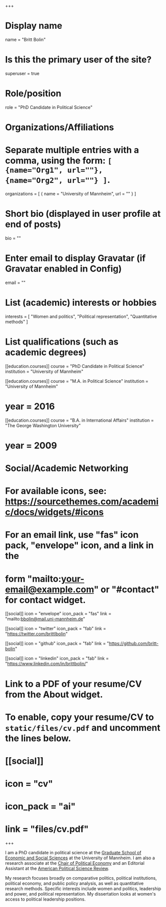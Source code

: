 +++
# Display name
name = "Britt Bolin"

# Is this the primary user of the site?
superuser = true

# Role/position
role = "PhD Candidate in Political Science"

# Organizations/Affiliations
#   Separate multiple entries with a comma, using the form: `[ {name="Org1", url=""}, {name="Org2", url=""} ]`.
organizations = [ { name = "University of Mannheim", url = "" } ]

# Short bio (displayed in user profile at end of posts)
bio = ""

# Enter email to display Gravatar (if Gravatar enabled in Config)
email = ""

# List (academic) interests or hobbies
interests = [
  "Women and politics",
  "Political representation",
  "Quantitative methods"
]

# List qualifications (such as academic degrees)
[[education.courses]]
  course = "PhD Candidate in Political Science"
  institution = "University of Mannheim"

[[education.courses]]
  course = "M.A. in Political Science"
  institution = "University of Mannheim"
  # year = 2016

[[education.courses]]
  course = "B.A. in International Affairs"
  institution = "The George Washington University"
  # year = 2009

# Social/Academic Networking
# For available icons, see: https://sourcethemes.com/academic/docs/widgets/#icons
#   For an email link, use "fas" icon pack, "envelope" icon, and a link in the
#   form "mailto:your-email@example.com" or "#contact" for contact widget.

[[social]]
  icon = "envelope"
  icon_pack = "fas"
  link = "mailto:bbolin@mail.uni-mannheim.de"  
  
 [[social]]
 icon = "twitter"
 icon_pack = "fab"
 link = "https://twitter.com/brittlbolin"
 
 [[social]]
 icon = "github"
 icon_pack = "fab"
 link = "https://github.com/britt-bolin"
  
 [[social]]
 icon = "linkedin"
 icon_pack = "fab"
 link = "https://www.linkedin.com/in/brittbolin/"
 
 

# Link to a PDF of your resume/CV from the About widget.
# To enable, copy your resume/CV to `static/files/cv.pdf` and uncomment the lines below.
# [[social]]
#   icon = "cv"
#   icon_pack = "ai"
#   link = "files/cv.pdf"

+++

I am a PhD candidate in political science at the [Graduate School of Economic and Social Sciences](https://gess.uni-mannheim.de/) at the University of Mannheim. I am also a research associate at the [Chair of Political Economy](http://polecon.sowi.uni-mannheim.de/) and an Editorial Assistant at the [American Political Science Review](https://www.cambridge.org/core/journals/american-political-science-review). 

My research focuses broadly on comparative politics, political institutions, political economy, and public policy analysis, as well as quantitative research methods. Specific interests include women and politics, leadership and power, and political representation. My dissertation looks at women's access to political leadership positions.


